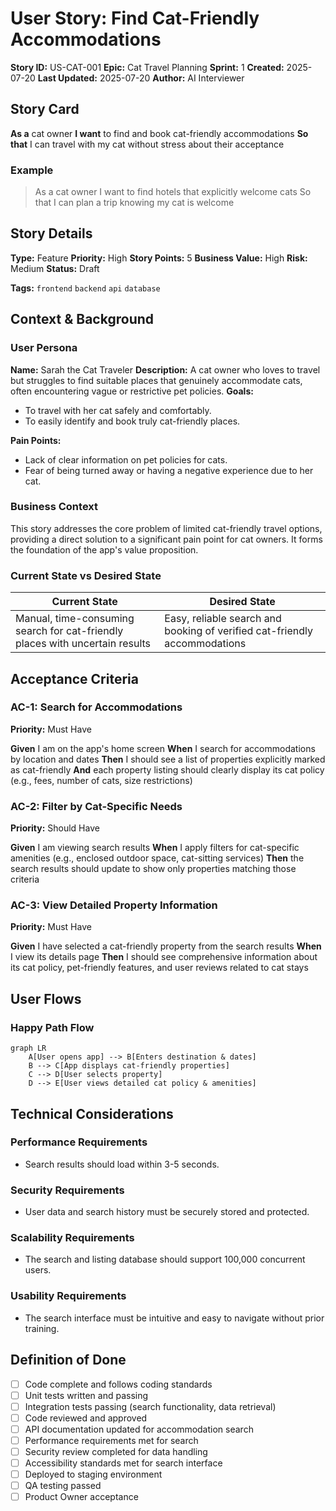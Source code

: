 # User Story: Find Cat-Friendly Accommodations

**Story ID:** US-CAT-001
**Epic:** Cat Travel Planning
**Sprint:** 1
**Created:** 2025-07-20
**Last Updated:** 2025-07-20
**Author:** AI Interviewer

## Story Card

**As a** cat owner
**I want** to find and book cat-friendly accommodations
**So that** I can travel with my cat without stress about their acceptance

### Example
> As a cat owner
> I want to find hotels that explicitly welcome cats
> So that I can plan a trip knowing my cat is welcome

## Story Details

**Type:** Feature
**Priority:** High
**Story Points:** 5
**Business Value:** High
**Risk:** Medium
**Status:** Draft

**Tags:** `frontend` `backend` `api` `database`

## Context & Background

### User Persona
**Name:** Sarah the Cat Traveler
**Description:** A cat owner who loves to travel but struggles to find suitable places that genuinely accommodate cats, often encountering vague or restrictive pet policies.
**Goals:**
- To travel with her cat safely and comfortably.
- To easily identify and book truly cat-friendly places.

**Pain Points:**
- Lack of clear information on pet policies for cats.
- Fear of being turned away or having a negative experience due to her cat.

### Business Context
This story addresses the core problem of limited cat-friendly travel options, providing a direct solution to a significant pain point for cat owners. It forms the foundation of the app's value proposition.

### Current State vs Desired State
| Current State | Desired State |
|--------------|---------------|
| Manual, time-consuming search for cat-friendly places with uncertain results | Easy, reliable search and booking of verified cat-friendly accommodations |

## Acceptance Criteria

### AC-1: Search for Accommodations
**Priority:** Must Have

**Given** I am on the app's home screen
**When** I search for accommodations by location and dates
**Then** I should see a list of properties explicitly marked as cat-friendly
**And** each property listing should clearly display its cat policy (e.g., fees, number of cats, size restrictions)

### AC-2: Filter by Cat-Specific Needs
**Priority:** Should Have

**Given** I am viewing search results
**When** I apply filters for cat-specific amenities (e.g., enclosed outdoor space, cat-sitting services)
**Then** the search results should update to show only properties matching those criteria

### AC-3: View Detailed Property Information
**Priority:** Must Have

**Given** I have selected a cat-friendly property from the search results
**When** I view its details page
**Then** I should see comprehensive information about its cat policy, pet-friendly features, and user reviews related to cat stays

## User Flows

### Happy Path Flow
```mermaid
graph LR
    A[User opens app] --> B[Enters destination & dates]
    B --> C[App displays cat-friendly properties]
    C --> D[User selects property]
    D --> E[User views detailed cat policy & amenities]
```

## Technical Considerations

### Performance Requirements
- Search results should load within 3-5 seconds.

### Security Requirements
- User data and search history must be securely stored and protected.

### Scalability Requirements
- The search and listing database should support 100,000 concurrent users.

### Usability Requirements
- The search interface must be intuitive and easy to navigate without prior training.

## Definition of Done

- [ ] Code complete and follows coding standards
- [ ] Unit tests written and passing
- [ ] Integration tests passing (search functionality, data retrieval)
- [ ] Code reviewed and approved
- [ ] API documentation updated for accommodation search
- [ ] Performance requirements met for search
- [ ] Security review completed for data handling
- [ ] Accessibility standards met for search interface
- [ ] Deployed to staging environment
- [ ] QA testing passed
- [ ] Product Owner acceptance
